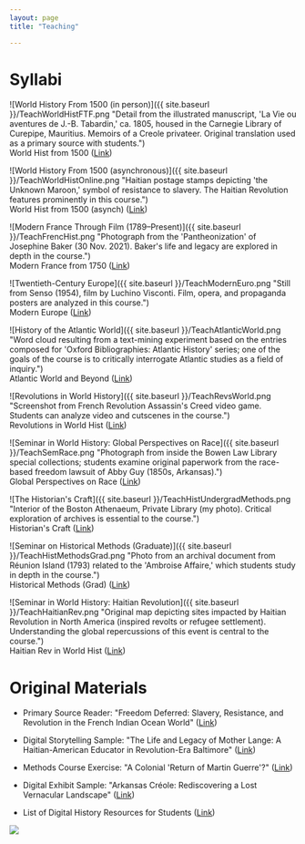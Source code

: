 ```yaml
---
layout: page
title: "Teaching"

---
```



# Syllabi

![World History From 1500 (in person)]({{ site.baseurl }}/TeachWorldHistFTF.png "Detail from the illustrated manuscript, 'La Vie ou aventures de J.-B. Tabardin,' ca. 1805, housed in the Carnegie Library of Curepipe, Mauritius. Memoirs of a Creole privateer. Original translation used as a primary source with students.")  
World Hist from 1500 ([Link](https://docs.google.com/document/d/1fePnBlo6BaXp4tC4P-dX8siCCeHUv5IF/preview))

![World History From 1500 (asynchronous)]({{ site.baseurl }}/TeachWorldHistOnline.png "Haitian postage stamps depicting 'the Unknown Maroon,' symbol of resistance to slavery. The Haitian Revolution features prominently in this course.")  
World Hist from 1500 (asynch) ([Link](https://docs.google.com/document/d/17qtBqhWVAU3YduR3V3xXxgbJH6urqSb9Er5BqSIpNoE/preview))

![Modern France Through Film (1789–Present)]({{ site.baseurl }}/TeachFrencHist.png "Photograph from the 'Pantheonization' of Josephine Baker (30 Nov. 2021). Baker's life and legacy are explored in depth in the course.")  
Modern France from 1750 ([Link](https://docs.google.com/document/d/1g6miJ6b75h02qdgefYWlurPEkbpXHWox-bQUr9kdH1Q/preview))

![Twentieth-Century Europe]({{ site.baseurl }}/TeachModernEuro.png "Still from Senso (1954), film by Luchino Visconti. Film, opera, and propaganda posters are analyzed in this course.")  
Modern Europe ([Link](https://docs.google.com/document/d/1AmCxEgQUcqxwUjT3YtKEfo3fPuFenxel/preview))

![History of the Atlantic World]({{ site.baseurl }}/TeachAtlanticWorld.png "Word cloud resulting from a text-mining experiment based on the entries composed for 'Oxford Bibliographies: Atlantic History' series; one of the goals of the course is to critically interrogate Atlantic studies as a field of inquiry.")  
Atlantic World and Beyond ([Link](https://docs.google.com/document/d/14nkCsZx6Kncmx62_e2okoq5_UxqVm3pu/preview))

![Revolutions in World History]({{ site.baseurl }}/TeachRevsWorld.png "Screenshot from French Revolution Assassin's Creed video game. Students can analyze video and cutscenes in the course.")  
Revolutions in World Hist ([Link](https://docs.google.com/document/d/1WkrzMls7drYKM8t-_WDqJt2sfxVG8XL53zwjI-y6Y7o/preview))

![Seminar in World History: Global Perspectives on Race]({{ site.baseurl }}/TeachSemRace.png "Photograph from inside the Bowen Law Library special collections; students examine original paperwork from the race-based freedom lawsuit of Abby Guy (1850s, Arkansas).")  
Global Perspectives on Race ([Link](https://docs.google.com/document/d/1qI3VulFpNQr1wsPlxu8YOW3VgEVPoFOx/preview))

![The Historian's Craft]({{ site.baseurl }}/TeachHistUndergradMethods.png "Interior of the Boston Athenaeum, Private Library (my photo). Critical exploration of archives is essential to the course.")  
Historian's Craft ([Link](https://docs.google.com/document/d/1p-3HZ_d7Tx7nQX9UHappycZKM5oANXx1/preview))

![Seminar on Historical Methods (Graduate)]({{ site.baseurl }}/TeachHistMethodsGrad.png "Photo from an archival document from Réunion Island (1793) related to the 'Ambroise Affaire,' which students study in depth in the course.")  
Historical Methods (Grad) ([Link](https://docs.google.com/document/d/1wAJgaCgIgv1O2BHGSLWh-g3WLSV8gDv-/preview))

![Seminar in World History: Haitian Revolution]({{ site.baseurl }}/TeachHaitianRev.png "Original map depicting sites impacted by Haitian Revolution in North America (inspired revolts or refugee settlement). Understanding the global repercussions of this event is central to the course.")  
Haitian Rev in World Hist ([Link](https://docs.google.com/document/d/1_dFZoTgSPifFJswXEmFPguYMD86tAD0D/preview))


# Original Materials

- Primary Source Reader: "Freedom Deferred: Slavery, Resistance, and Revolution in the French Indian Ocean World" ([Link](https://docs.google.com/document/d/1f8u1Vxfb7QqDP0q1qJxKjp-nkIxfY7o6/preview))

- Digital Storytelling Sample: "The Life and Legacy of Mother Lange: A Haitian-American Educator in Revolution-Era Baltimore" ([Link](https://storymaps.arcgis.com/stories/6d7e71f256ab4debae028fb5b633bdbd))

- Methods Course Exercise: "A Colonial 'Return of Martin Guerre'?" ([Link](https://docs.google.com/document/d/1UW6d3K77pzmF_aZJLdBuh1gwqzq8VWRb/preview))

- Digital Exhibit Sample: "Arkansas Créole: Rediscovering a Lost Vernacular Landscape" ([Link](https://storymaps.arcgis.com/stories/f7eb9937a53846c4ab0f1f1812d24a7c))

- List of Digital History Resources for Students ([Link](https://docs.google.com/document/d/1JjWOqs-UMzJ3lkysWkx5klx43iV54Tzx40Zli73fbvw/preview))

<img src="{{ site.baseurl }}/arles.gif">

